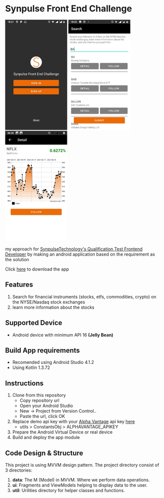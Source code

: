 # Synpulse Front End Challenge

<img src="https://github.com/CumiTerbang/SynpulseFrontEndChallenge/blob/master/readme_assets/screenshot_1.jpg" width="200" height="355,56"> <img src="https://github.com/CumiTerbang/SynpulseFrontEndChallenge/blob/master/readme_assets/screenshot_2.jpg" width="200" height="355,56"> <img src="https://github.com/CumiTerbang/SynpulseFrontEndChallenge/blob/master/readme_assets/screenshot_3.jpg" width="200" height="355,56">

my approach for [SynpulseTechnology's Qualification Test Frontend Developer](https://gist.github.com/SynpulseTechnology/37f4296cb19e09133936aac5480d9bf0)
 by making an android application based on the requirement as the solution

Click [here](https://drive.google.com/file/d/1QiGAvMRGAHhUvlov-SMTxuGIHOI6AJk3/view?usp=sharing) to download the app


## Features
1. Search for financial instruments (stocks, etfs, commodities, crypto) on the NYSE/Nasdaq stock exchanges
2. learn more information about the stocks

## Supported Device
- Android device with minimum API 16 **(Jelly Bean)**

## Build App requirements
- Recomended using Android Studio 4.1.2
- Using Kotlin 1.3.72

## Instructions
1. Clone from this repository
    - Copy repository url
    - Open your Android Studio
    - New -> Project from Version Control..
    - Paste the url, click OK
2. Replace demo api key with your [Alpha Vantage](https://www.alphavantage.co/) api key [here](https://github.com/CumiTerbang/SynpulseFrontEndChallenge/blob/master/app/src/main/java/com/haryop/synpulsefrontendchallenge/utils/ConstantsObj.kt)
    - utils > ConstantsObj > ALPHAVANTAGE_APIKEY
3. Prepare the Android Virtual Device or real device
4. Build and deploy the app module

## Code Design & Structure
This project is using MVVM design pattern. The project directory consist of 3 directories:
1. **data**: The M (Model) in MVVM. Where we perform data operations.
2. **ui**: Fragments and ViewModels helping to display data to the user.
3. **util**: Urilities directory for helper classes and functions.
